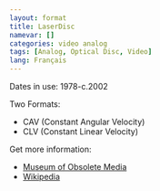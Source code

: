 ```yaml
---
layout: format
title: LaserDisc
namevar: []
categories: video analog
tags: [Analog, Optical Disc, Video]
lang: Français
---
```


Dates in use: 1978-c.2002

Two Formats:
- CAV (Constant Angular Velocity)
- CLV (Constant Linear Velocity)

Get more information:
- [Museum of Obsolete Media](https://obsoletemedia.org/laserdisc/)
- [Wikipedia](https://en.wikipedia.org/wiki/LaserDisc)
